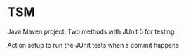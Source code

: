 # TSM
Java Maven project. Two methods with JUnit 5 for testing.

Action setup to run the JUnit tests when a commit happens
